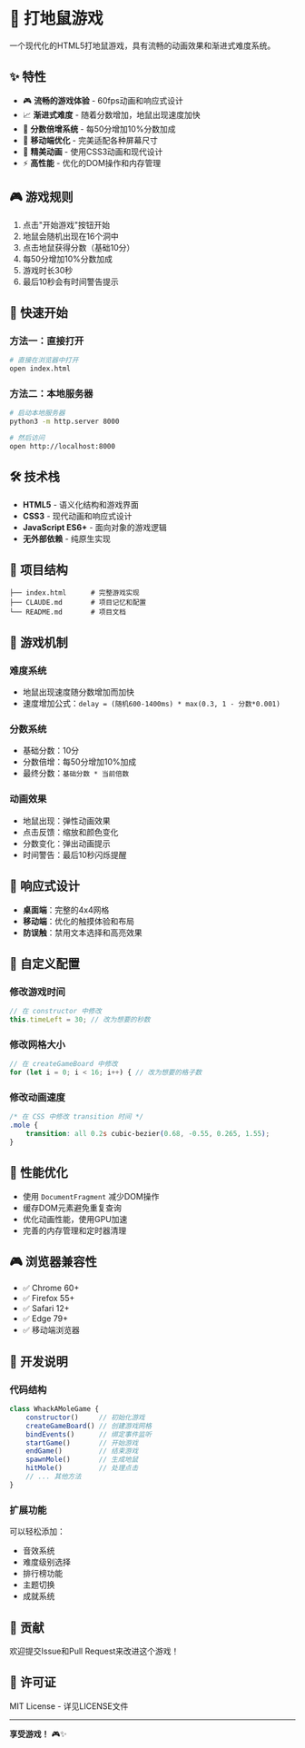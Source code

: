 # 🔨 打地鼠游戏

一个现代化的HTML5打地鼠游戏，具有流畅的动画效果和渐进式难度系统。

## ✨ 特性

- 🎮 **流畅的游戏体验** - 60fps动画和响应式设计
- 📈 **渐进式难度** - 随着分数增加，地鼠出现速度加快
- 🎯 **分数倍增系统** - 每50分增加10%分数加成
- 📱 **移动端优化** - 完美适配各种屏幕尺寸
- 🎨 **精美动画** - 使用CSS3动画和现代设计
- ⚡ **高性能** - 优化的DOM操作和内存管理

## 🎮 游戏规则

1. 点击"开始游戏"按钮开始
2. 地鼠会随机出现在16个洞中
3. 点击地鼠获得分数（基础10分）
4. 每50分增加10%分数加成
5. 游戏时长30秒
6. 最后10秒会有时间警告提示

## 🚀 快速开始

### 方法一：直接打开
```bash
# 直接在浏览器中打开
open index.html
```

### 方法二：本地服务器
```bash
# 启动本地服务器
python3 -m http.server 8000

# 然后访问
open http://localhost:8000
```

## 🛠️ 技术栈

- **HTML5** - 语义化结构和游戏界面
- **CSS3** - 现代动画和响应式设计
- **JavaScript ES6+** - 面向对象的游戏逻辑
- **无外部依赖** - 纯原生实现

## 📁 项目结构

```
├── index.html      # 完整游戏实现
├── CLAUDE.md       # 项目记忆和配置
└── README.md       # 项目文档
```

## 🎯 游戏机制

### 难度系统
- 地鼠出现速度随分数增加而加快
- 速度增加公式：`delay = (随机600-1400ms) * max(0.3, 1 - 分数*0.001)`

### 分数系统
- 基础分数：10分
- 分数倍增：每50分增加10%加成
- 最终分数：`基础分数 * 当前倍数`

### 动画效果
- 地鼠出现：弹性动画效果
- 点击反馈：缩放和颜色变化
- 分数变化：弹出动画提示
- 时间警告：最后10秒闪烁提醒

## 📱 响应式设计

- **桌面端**：完整的4x4网格
- **移动端**：优化的触摸体验和布局
- **防误触**：禁用文本选择和高亮效果

## 🔧 自定义配置

### 修改游戏时间
```javascript
// 在 constructor 中修改
this.timeLeft = 30; // 改为想要的秒数
```

### 修改网格大小
```javascript
// 在 createGameBoard 中修改
for (let i = 0; i < 16; i++) { // 改为想要的格子数
```

### 修改动画速度
```css
/* 在 CSS 中修改 transition 时间 */
.mole {
    transition: all 0.2s cubic-bezier(0.68, -0.55, 0.265, 1.55);
}
```

## 🚀 性能优化

- 使用 `DocumentFragment` 减少DOM操作
- 缓存DOM元素避免重复查询
- 优化动画性能，使用GPU加速
- 完善的内存管理和定时器清理

## 🎮 浏览器兼容性

- ✅ Chrome 60+
- ✅ Firefox 55+
- ✅ Safari 12+
- ✅ Edge 79+
- ✅ 移动端浏览器

## 📝 开发说明

### 代码结构
```javascript
class WhackAMoleGame {
    constructor()     // 初始化游戏
    createGameBoard() // 创建游戏网格
    bindEvents()      // 绑定事件监听
    startGame()       // 开始游戏
    endGame()         // 结束游戏
    spawnMole()       // 生成地鼠
    hitMole()         // 处理点击
    // ... 其他方法
}
```

### 扩展功能
可以轻松添加：
- 音效系统
- 难度级别选择
- 排行榜功能
- 主题切换
- 成就系统

## 🤝 贡献

欢迎提交Issue和Pull Request来改进这个游戏！

## 📄 许可证

MIT License - 详见LICENSE文件

---

**享受游戏！** 🎮✨